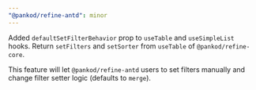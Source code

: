 ```yaml
---
"@pankod/refine-antd": minor
---
```


Added `defaultSetFilterBehavior` prop to `useTable` and `useSimpleList` hooks. Return `setFilters` and `setSorter` from `useTable` of `@pankod/refine-core`.

This feature will let `@pankod/refine-antd` users to set filters manually and change filter setter logic (defaults to `merge`).
